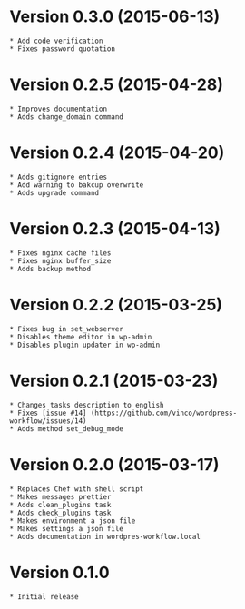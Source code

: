 # Version 0.3.0 (2015-06-13)
    * Add code verification
    * Fixes password quotation

# Version 0.2.5 (2015-04-28)
    * Improves documentation
    * Adds change_domain command

# Version 0.2.4 (2015-04-20)
    * Adds gitignore entries
    * Add warning to bakcup overwrite
    * Adds upgrade command

# Version 0.2.3 (2015-04-13)

    * Fixes nginx cache files
    * Fixes nginx buffer_size
    * Adds backup method

# Version 0.2.2 (2015-03-25)

    * Fixes bug in set_webserver
    * Disables theme editor in wp-admin
    * Disables plugin updater in wp-admin

# Version 0.2.1 (2015-03-23)

    * Changes tasks description to english
    * Fixes [issue #14] (https://github.com/vinco/wordpress-workflow/issues/14)
    * Adds method set_debug_mode

# Version 0.2.0 (2015-03-17)

    * Replaces Chef with shell script
    * Makes messages prettier
    * Adds clean_plugins task
    * Adds check_plugins task
    * Makes environment a json file
    * Makes settings a json file
    * Adds documentation in wordpres-workflow.local

# Version 0.1.0

    * Initial release
